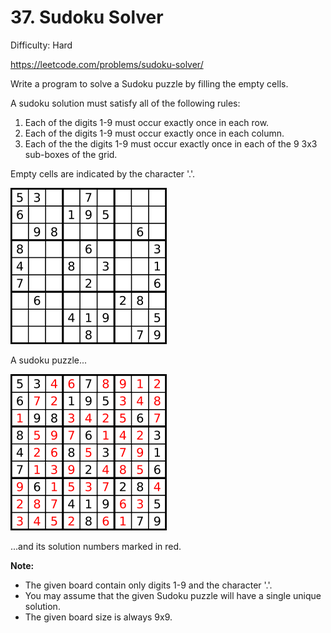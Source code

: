 # 37. Sudoku Solver

Difficulty: Hard

https://leetcode.com/problems/sudoku-solver/

Write a program to solve a Sudoku puzzle by filling the empty cells.

A sudoku solution must satisfy all of the following rules:

1. Each of the digits 1-9 must occur exactly once in each row.
2. Each of the digits 1-9 must occur exactly once in each column.
3. Each of the the digits 1-9 must occur exactly once in each of the 9 3x3 sub-boxes of the grid.

Empty cells are indicated by the character '.'.

![alt text](250px-Sudoku-by-L2G-20050714.png)

A sudoku puzzle...

![alt text](250px-Sudoku-by-L2G-20050714_solution.png)

...and its solution numbers marked in red.

**Note:**

* The given board contain only digits 1-9 and the character '.'.
* You may assume that the given Sudoku puzzle will have a single unique solution.
* The given board size is always 9x9.
